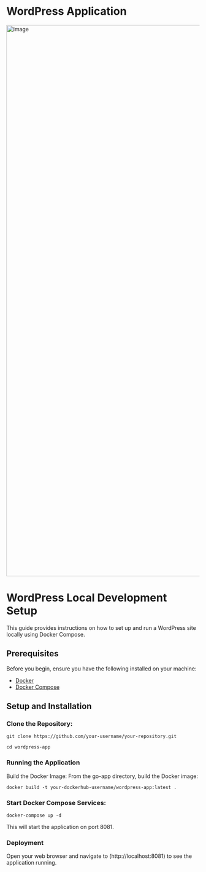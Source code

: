 # WordPress Application

<img width="1435" alt="image" src="https://github.com/FuzailN/MyApp/assets/129302212/f18cf070-4150-4d01-8945-06332a40a524">

# WordPress Local Development Setup

This guide provides instructions on how to set up and run a WordPress site locally using Docker Compose.

## Prerequisites

Before you begin, ensure you have the following installed on your machine:

- [Docker](https://docs.docker.com/get-docker/)
- [Docker Compose](https://docs.docker.com/compose/install/)

## Setup and Installation

### **Clone the Repository:**
```
git clone https://github.com/your-username/your-repository.git

cd wordpress-app
```

### Running the Application
Build the Docker Image:
From the go-app directory, build the Docker image:
```
docker build -t your-dockerhub-username/wordpress-app:latest .
```

### Start Docker Compose Services:
```
docker-compose up -d
```
This will start the application on port 8081.

### Deployment
Open your web browser and navigate to (http://localhost:8081) to see the application running.
